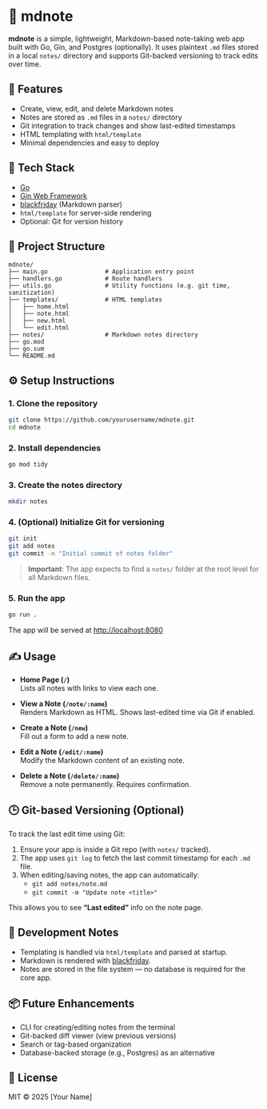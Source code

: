 # 📝 mdnote

**mdnote** is a simple, lightweight, Markdown-based note-taking web app built with Go, Gin, and Postgres (optionally). It uses plaintext `.md` files stored in a local `notes/` directory and supports Git-backed versioning to track edits over time.

## 🚀 Features

- Create, view, edit, and delete Markdown notes
- Notes are stored as `.md` files in a `notes/` directory
- Git integration to track changes and show last-edited timestamps
- HTML templating with `html/template`
- Minimal dependencies and easy to deploy

## 🧱 Tech Stack

- [Go](https://golang.org/)
- [Gin Web Framework](https://github.com/gin-gonic/gin)
- [blackfriday](https://github.com/russross/blackfriday) (Markdown parser)
- `html/template` for server-side rendering
- Optional: Git for version history

## 📁 Project Structure

```
mdnote/
├── main.go                # Application entry point
├── handlers.go            # Route handlers
├── utils.go               # Utility functions (e.g. git time, sanitization)
├── templates/             # HTML templates
│   ├── home.html
│   ├── note.html
│   ├── new.html
│   └── edit.html
├── notes/                 # Markdown notes directory
├── go.mod
├── go.sum
└── README.md
```

## ⚙️ Setup Instructions

### 1. Clone the repository

```bash
git clone https://github.com/yourusername/mdnote.git
cd mdnote
```

### 2. Install dependencies

```bash
go mod tidy
```

### 3. Create the notes directory

```bash
mkdir notes
```

### 4. (Optional) Initialize Git for versioning

```bash
git init
git add notes
git commit -m "Initial commit of notes folder"
```

> **Important**: The app expects to find a `notes/` folder at the root level for all Markdown files.

### 5. Run the app

```bash
go run .
```

The app will be served at [http://localhost:8080](http://localhost:8080)

## ✍️ Usage

- **Home Page (`/`)**  
  Lists all notes with links to view each one.

- **View a Note (`/note/:name`)**  
  Renders Markdown as HTML. Shows last-edited time via Git if enabled.

- **Create a Note (`/new`)**  
  Fill out a form to add a new note.

- **Edit a Note (`/edit/:name`)**  
  Modify the Markdown content of an existing note.

- **Delete a Note (`/delete/:name`)**  
  Remove a note permanently. Requires confirmation.

## 🕒 Git-based Versioning (Optional)

To track the last edit time using Git:

1. Ensure your app is inside a Git repo (with `notes/` tracked).
2. The app uses `git log` to fetch the last commit timestamp for each `.md` file.
3. When editing/saving notes, the app can automatically:
    - `git add notes/note.md`
    - `git commit -m "Update note <title>"`

This allows you to see **“Last edited”** info on the note page.

## 🧪 Development Notes

- Templating is handled via `html/template` and parsed at startup.
- Markdown is rendered with [blackfriday](https://github.com/russross/blackfriday).
- Notes are stored in the file system — no database is required for the core app.

## 📦 Future Enhancements

- CLI for creating/editing notes from the terminal
- Git-backed diff viewer (view previous versions)
- Search or tag-based organization
- Database-backed storage (e.g., Postgres) as an alternative

## 📄 License

MIT © 2025 [Your Name]
